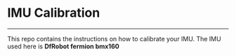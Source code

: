 # IMU Calibration
---
This repo contains the instructions on how to calibrate your IMU.
The IMU used here is **DfRobot fermion bmx160**
